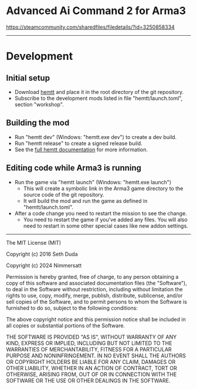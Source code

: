 # Advanced Ai Command 2 for Arma3

https://steamcommunity.com/sharedfiles/filedetails/?id=3250858334

---

# Development

## Initial setup
* Download [hemtt]([https://www.google.com](https://github.com/BrettMayson/HEMTT/releases)) and place it in the root directory of the git repository.
* Subscribe to the development mods listed in file "hemtt/launch.toml", section "workshop".

## Building the mod
* Run "hemtt dev" (Windows: "hemtt.exe dev") to create a dev build.
* Run "hemtt release" to create a signed release build.
* See the [full hemtt documentation](https://hemtt.dev/) for more information.


## Editing code while Arma3 is running
* Run the game via "hemtt launch" (Windows: "hemtt.exe launch")
  * This will create a symbolic link in the Arma3 game directory to the source code of the git repository.
  * It will build the mod and run the game as defined in "hemtt/launch.toml".
* After a code change you need to restart the mission to see the change.
  * You need to restart the game if you've added any files. You will also need to restart in some other special cases like new addon settings.

---

The MIT License (MIT)

Copyright (c) 2016 Seth Duda

Copyright (c) 2024 Nimmersatt

Permission is hereby granted, free of charge, to any person obtaining a copy of this software and associated documentation files (the "Software"), to deal in the Software without restriction, including without limitation the rights to use, copy, modify, merge, publish, distribute, sublicense, and/or sell copies of the Software, and to permit persons to whom the Software is furnished to do so, subject to the following conditions:

The above copyright notice and this permission notice shall be included in all copies or substantial portions of the Software.

THE SOFTWARE IS PROVIDED "AS IS", WITHOUT WARRANTY OF ANY KIND, EXPRESS OR IMPLIED, INCLUDING BUT NOT LIMITED TO THE WARRANTIES OF MERCHANTABILITY, FITNESS FOR A PARTICULAR PURPOSE AND NONINFRINGEMENT. IN NO EVENT SHALL THE AUTHORS OR COPYRIGHT HOLDERS BE LIABLE FOR ANY CLAIM, DAMAGES OR OTHER LIABILITY, WHETHER IN AN ACTION OF CONTRACT, TORT OR OTHERWISE, ARISING FROM, OUT OF OR IN CONNECTION WITH THE SOFTWARE OR THE USE OR OTHER DEALINGS IN THE SOFTWARE.
